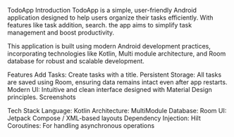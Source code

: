 TodoApp
Introduction
TodoApp is a simple, user-friendly Android application designed to help users organize their tasks efficiently. With features like task addition, search. the app aims to simplify task management and boost productivity.

This application is built using modern Android development practices, incorporating technologies like Kotlin, Multi module architecture, and Room database for robust and scalable development.

Features
Add Tasks: Create tasks with a title.
Persistent Storage: All tasks are saved using Room, ensuring data remains intact even after app restarts.
Modern UI: Intuitive and clean interface designed with Material Design principles.
Screenshots


Tech Stack
Language: Kotlin
Architecture: MultiModule
Database: Room 
UI: Jetpack Compose / XML-based layouts
Dependency Injection: Hilt 
Coroutines: For handling asynchronous operations

